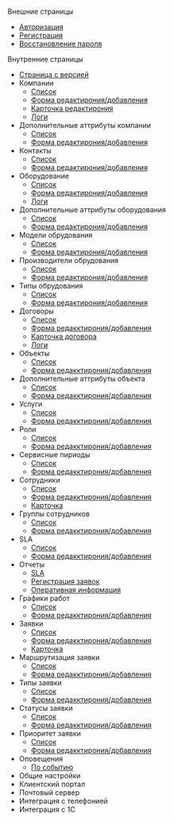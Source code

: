 Внешние страницы
  * [Авторизация](#auth)
  * [Регистрация](#reqistration)
  * [Восстановление пароля](#forgot)

Внутренние страницы
  * [Страница с версией](#about)
  * Компании
    * [Список](#company-list)
    * [Форма редактирония/добавления](#company-form)
    * [Карточка редактирония](#company-card)
    * [Логи](#company-log)
  * Дополнительные аттрибуты компании
  	* [Список](#company-list)
    * [Форма редактирония/добавления](#company-form)
  * Контакты
    * [Список](#contract-list)
    * [Форма редактирония/добавления](#contract-form)
  * Оборудование
    * [Список](#device-list)
    * [Форма редактирония/добавления](#device-form)
    * [Логи](#device-attrs)
  * Дополнительные аттрибуты оборудования
    * [Список](#device-list)
    * [Форма редактирония/добавления](#device-form)
  * Модели обрудования
    * [Список](#models-list)
    * [Форма редактирония/добавления](#models-form)
  * Производители обрудования
    * [Список](#manufactured-list)
    * [Форма редактирония/добавления](#manufactured-form)
  * Типы обрудования
    * [Список](#manufactured-list)
    * [Форма редактирония/добавления](#manufactured-form)
  * Договоры
    * [Список](#manufactured-list)
    * [Форма редакктирония/добавления](#manufactured-form)
    * [Карточка договора](#manufactured-form)
    * [Логи](#manufactured-form)
  * Объекты
    * [Список](#manufactured-list)
    * [Форма редакктирония/добавления](#manufactured-form)
  * Дополнительные аттрибуты объекта
    * [Список](#manufactured-list)
    * [Форма редакктирония/добавления](#manufactured-form)
  * Услуги
    * [Список](#manufactured-list)
    * [Форма редакктирония/добавления](#manufactured-form)
  * Роли
    * [Список](#manufactured-list)
    * [Форма редакктирония/добавления](#manufactured-form)
  * Сервисные пириоды
    * [Список](#manufactured-list)
    * [Форма редакктирония/добавления](#manufactured-form)
  * Сотрудники
    * [Список](#manufactured-list)
    * [Форма редакктирония/добавления](#manufactured-form)
    * [Карточка](#manufactured-form)
  * Группы сотрудников
    * [Список](#manufactured-list)
    * [Форма редакктирония/добавления](#manufactured-form)
  * SLA
    * [Список](#manufactured-list)
    * [Форма редакктирония/добавления](#manufactured-form)
  * Отчеты
    * [SLA](#manufactured-list)
    * [Регистрация заявок](#manufactured-form)
    * [Оперативная информация](#manufactured-form)
  * Графики работ
    * [Список](#manufactured-list)
    * [Форма редакктирония/добавления](#manufactured-form)
  * Заявки
    * [Список](#manufactured-list)
    * [Форма редакктирония/добавления](#manufactured-form)
    * [Карточка](#manufactured-form)
  * Маршрутизация заявки
    * [Список](#manufactured-list)
    * [Форма редакктирония/добавления](#manufactured-form)
  * Типы заявки
    * [Список](#manufactured-list)
    * [Форма редакктирония/добавления](#manufactured-form)
  * Статусы заявки
    * [Список](#manufactured-list)
    * [Форма редакктирония/добавления](#manufactured-form)
  * Приоритет заявки
  	* [Список](#manufactured-list)
    * [Форма редакктирония/добавления](#manufactured-form)
  * Оповещения
  	* [По событию](#manufactured-form)
  * Общие настройки
  * Клиентский портал
  * Почтовый сервер
  * Интеграция с телефонией
  * Интеграция с 1С
